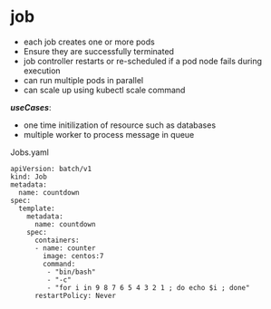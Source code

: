 # job 
- each job creates one or more pods
- Ensure they are successfully terminated
- job controller restarts or re-scheduled if a pod node fails during execution
-  can run multiple pods in parallel 
-  can scale up using kubectl scale command

***useCases***:
- one time initilization of resource such as databases
-  multiple worker to process message in queue

Jobs.yaml
```
apiVersion: batch/v1
kind: Job
metadata:
  name: countdown
spec:
  template:
    metadata:
      name: countdown
    spec:
      containers:
      - name: counter
        image: centos:7
        command:
         - "bin/bash"
         - "-c"
         - "for i in 9 8 7 6 5 4 3 2 1 ; do echo $i ; done"
      restartPolicy: Never
```

